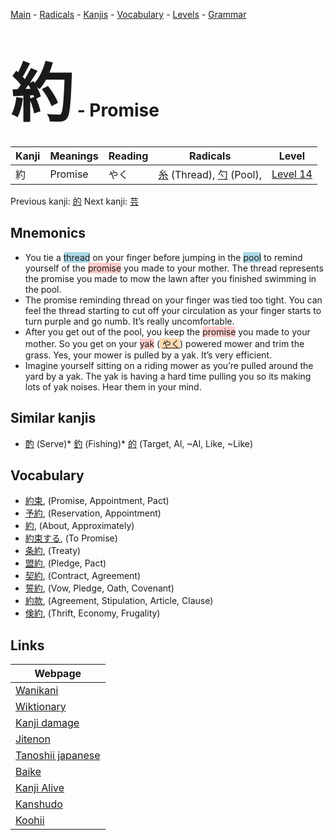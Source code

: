 <style> bigfont {font-size: 100px}</style>
[Main](../index.md) -
[Radicals](../radicals.md) -
[Kanjis](../kanjis.md) -
[Vocabulary](../vocabulary.md) -
[Levels](../levels.md) -
[Grammar](../grammar.md)
# <bigfont> 約</bigfont> - Promise 

| Kanji | Meanings | Reading | Radicals | Level |
| --- | --- | --- | --- | --- |
| 約 | Promise | やく | [糸](../radicals/糸.md) (Thread), [勺](../radicals/勺.md) (Pool),  | [Level 14](../levels/wk_level14.md) |

Previous kanji: [的](的.md) Next kanji: [芸](芸.md) 

## Mnemonics
 * You tie a <span style="background-color:#ADD8E6"> thread</span> on your finger before jumping in the <span style="background-color:#ADD8E6"> pool</span> to remind yourself of the <span style="background-color:#ffcccb"> promise</span> you made to your mother. The thread represents the promise you made to mow the lawn after you finished swimming in the pool.
* The promise reminding thread on your finger was tied too tight. You can feel the thread starting to cut off your circulation as your finger starts to turn purple and go numb. It’s really uncomfortable.
* After you get out of the pool, you keep the <span style="background-color:#ffcccb"> promise</span> you made to your mother. So you get on your <span style="background-color:#ffcccb"> yak</span> (<span style="background-color:#fed8b1"> [やく](https://jisho.org/search/やく)</span>) powered mower and trim the grass. Yes, your mower is pulled by a yak. It’s very efficient.
* Imagine yourself sitting on a riding mower as you’re pulled around the yard by a yak. The yak is having a hard time pulling you so its making lots of yak noises. Hear them in your mind.


## Similar kanjis
 * [酌](酌.md) (Serve)* [釣](釣.md) (Fishing)* [的](的.md) (Target, Al, ~Al, Like, ~Like)


## Vocabulary
 * [約束](../vocabulary/約.md), (Promise, Appointment, Pact)
* [予約](../vocabulary/約.md), (Reservation, Appointment)
* [約](../vocabulary/約.md), (About, Approximately)
* [約束する](../vocabulary/約.md), (To Promise)
* [条約](../vocabulary/約.md), (Treaty)
* [盟約](../vocabulary/約.md), (Pledge, Pact)
* [契約](../vocabulary/約.md), (Contract, Agreement)
* [誓約](../vocabulary/約.md), (Vow, Pledge, Oath, Covenant)
* [約款](../vocabulary/約.md), (Agreement, Stipulation, Article, Clause)
* [倹約](../vocabulary/約.md), (Thrift, Economy, Frugality)



## Links 

| Webpage |
| --- |
| [Wanikani          ](https://www.wanikani.com/kanji/約) |
| [Wiktionary        ](https://en.wiktionary.org/wiki/約) |
| [Kanji damage      ](http://www.kanjidamage.com/kanji/search?utf8=✓&q=約) |
| [Jitenon           ](https://jitenon.com/kanji/約) |
| [Tanoshii japanese ](https://www.tanoshiijapanese.com/dictionary/kanji.cfm?k=約) |
| [Baike             ](https://baike.baidu.com/item/約) |
| [Kanji Alive       ](https://app.kanjialive.com/約) |
| [Kanshudo          ](https://www.kanshudo.com/searchmn?q=約) |
| [Koohii            ](https://kanji.koohii.com/study/kanji/約) |
